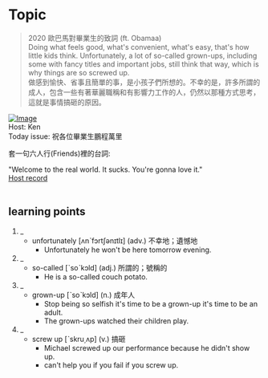 # Topic

> 2020 歐巴馬對畢業生的致詞 (ft. Obamaa) <br>
> Doing what feels good, what's convenient, what's easy, that's how little kids think. Unfortunately, a lot of so-called grown-ups, including some with fancy titles and important jobs, still think that way, which is why things are so screwed up. <br>
> 做感到愉快、省事且簡單的事，是小孩子們所想的。不幸的是，許多所謂的成人，包含一些有著華麗職稱和有影響力工作的人，仍然以那種方式思考，這就是事情搞砸的原因。 <br>

[![Image](https://cdn.voicetube.com/assets/thumbnails/h5gNSHcoVmQ.jpg)](https://www.youtube.com/embed/h5gNSHcoVmQ?rel=0&showinfo=0&cc_load_policy=0&controls=1&autoplay=1&iv_load_policy=3&playsinline=1&wmode=transparent&start=83&end=98&enablejsapi=1&origin=https://tw.voicetube.com&widgetid=1)<br>
Host: Ken
<br>Today issue: 祝各位畢業生鵬程萬里

套一句六人行(Friends)裡的台詞:

"Welcome to the real world. It sucks. You're gonna love it."
<br>
[Host record](https://cdn.voicetube.com/tmp/everyday_records/contact.kenmiao/4378.mp3)
<br><br>
## learning points
1. _
	* unfortunately [ʌnˋfɔrtʃənɪtlɪ] (adv.) 不幸地；遺憾地
		- Unfortunately he won't be here tomorrow evening.
2. _
	* so-called [ˋsoˋkɔld] (adj.) 所謂的；號稱的
		- He is a so-called couch potato.
3. _
	* grown-up [ˋsoˋkɔld] (n.) 成年人
		- Stop being so selfish it's time to be a grown-up it's time to be an adult.
		- The grown-ups watched their children play.
4. _
	* screw up [ˋskru͵ʌp] (v.) 搞砸
		- Michael screwed up our performance because he didn't show up.
		-  can't help you if you fail if you screw up.